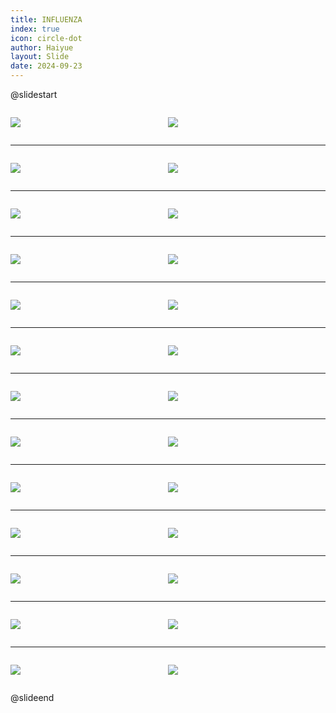 ```yaml
---
title: INFLUENZA
index: true
icon: circle-dot
author: Haiyue
layout: Slide
date: 2024-09-23
---
```

 
@slidestart

<div style="display:flex">
<div style="flex:1">

![](https://raw.githubusercontent.com/yclord/reading/refs/heads/master/english/Level-W/INFLUENZA/001.webp)
</div>
<div style="flex:1">

![](https://raw.githubusercontent.com/yclord/reading/refs/heads/master/english/Level-W/INFLUENZA/002.webp)
</div>
</div>

---

<div style="display:flex">
<div style="flex:1">

![](https://raw.githubusercontent.com/yclord/reading/refs/heads/master/english/Level-W/INFLUENZA/003.webp)
</div>
<div style="flex:1">

![](https://raw.githubusercontent.com/yclord/reading/refs/heads/master/english/Level-W/INFLUENZA/004.webp)
</div>
</div>

---

<div style="display:flex">
<div style="flex:1">

![](https://raw.githubusercontent.com/yclord/reading/refs/heads/master/english/Level-W/INFLUENZA/005.webp)
</div>
<div style="flex:1">

![](https://raw.githubusercontent.com/yclord/reading/refs/heads/master/english/Level-W/INFLUENZA/006.webp)
</div>
</div>

---

<div style="display:flex">
<div style="flex:1">

![](https://raw.githubusercontent.com/yclord/reading/refs/heads/master/english/Level-W/INFLUENZA/007.webp)
</div>
<div style="flex:1">

![](https://raw.githubusercontent.com/yclord/reading/refs/heads/master/english/Level-W/INFLUENZA/008.webp)
</div>
</div>

---

<div style="display:flex">
<div style="flex:1">

![](https://raw.githubusercontent.com/yclord/reading/refs/heads/master/english/Level-W/INFLUENZA/009.webp)
</div>
<div style="flex:1">

![](https://raw.githubusercontent.com/yclord/reading/refs/heads/master/english/Level-W/INFLUENZA/010.webp)
</div>
</div>

---

<div style="display:flex">
<div style="flex:1">

![](https://raw.githubusercontent.com/yclord/reading/refs/heads/master/english/Level-W/INFLUENZA/011.webp)
</div>
<div style="flex:1">

![](https://raw.githubusercontent.com/yclord/reading/refs/heads/master/english/Level-W/INFLUENZA/012.webp)
</div>
</div>

---

<div style="display:flex">
<div style="flex:1">

![](https://raw.githubusercontent.com/yclord/reading/refs/heads/master/english/Level-W/INFLUENZA/013.webp)
</div>
<div style="flex:1">

![](https://raw.githubusercontent.com/yclord/reading/refs/heads/master/english/Level-W/INFLUENZA/014.webp)
</div>
</div>

---

<div style="display:flex">
<div style="flex:1">

![](https://raw.githubusercontent.com/yclord/reading/refs/heads/master/english/Level-W/INFLUENZA/015.webp)
</div>
<div style="flex:1">

![](https://raw.githubusercontent.com/yclord/reading/refs/heads/master/english/Level-W/INFLUENZA/016.webp)
</div>
</div>

---

<div style="display:flex">
<div style="flex:1">

![](https://raw.githubusercontent.com/yclord/reading/refs/heads/master/english/Level-W/INFLUENZA/017.webp)
</div>
<div style="flex:1">

![](https://raw.githubusercontent.com/yclord/reading/refs/heads/master/english/Level-W/INFLUENZA/018.webp)
</div>
</div>

---

<div style="display:flex">
<div style="flex:1">

![](https://raw.githubusercontent.com/yclord/reading/refs/heads/master/english/Level-W/INFLUENZA/019.webp)
</div>
<div style="flex:1">

![](https://raw.githubusercontent.com/yclord/reading/refs/heads/master/english/Level-W/INFLUENZA/020.webp)
</div>
</div>

---

<div style="display:flex">
<div style="flex:1">

![](https://raw.githubusercontent.com/yclord/reading/refs/heads/master/english/Level-W/INFLUENZA/021.webp)
</div>
<div style="flex:1">

![](https://raw.githubusercontent.com/yclord/reading/refs/heads/master/english/Level-W/INFLUENZA/022.webp)
</div>
</div>

---

<div style="display:flex">
<div style="flex:1">

![](https://raw.githubusercontent.com/yclord/reading/refs/heads/master/english/Level-W/INFLUENZA/023.webp)
</div>
<div style="flex:1">

![](https://raw.githubusercontent.com/yclord/reading/refs/heads/master/english/Level-W/INFLUENZA/024.webp)
</div>
</div>

---

<div style="display:flex">
<div style="flex:1">

![](https://raw.githubusercontent.com/yclord/reading/refs/heads/master/english/Level-W/INFLUENZA/025.webp)
</div>
<div style="flex:1">

![](https://raw.githubusercontent.com/yclord/reading/refs/heads/master/english/Level-W/INFLUENZA/026.webp)
</div>
</div>

@slideend